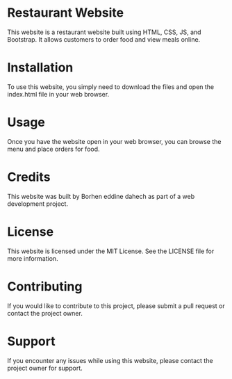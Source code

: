 # Restaurant Website
This website is a restaurant website built using HTML, CSS, JS, and Bootstrap. It allows customers to order food and view meals online.

# Installation
To use this website, you simply need to download the files and open the index.html file in your web browser.

# Usage
Once you have the website open in your web browser, you can browse the menu and place orders for food.

# Credits
This website was built by Borhen eddine dahech as part of a web development project.

# License
This website is licensed under the MIT License. See the LICENSE file for more information.

# Contributing
If you would like to contribute to this project, please submit a pull request or contact the project owner.

# Support
If you encounter any issues while using this website, please contact the project owner for support.
